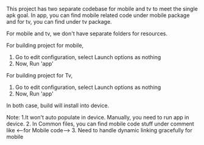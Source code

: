 This project has two separate codebase for mobile and tv to meet the single apk goal.
In app, you can find mobile related code under mobile package and for tv, 
you can find under tv package.

For mobile and tv, we don't have separate folders for resources.


For building project for mobile, 
1. Go to edit configuration, select Launch options as nothing
2. Now, Run 'app'

For building project for Tv,
1. Go to edit configuration, select Launch options as nothing
2. Now, Run 'app'

In both case, build will install into device. 

Note: 
1.It won't auto populate in device. Manually, you need to run app in device.
2. In Common files, you can find mobile code stuff under comment like <--for Mobile code-->
3. Need to handle dynamic linking gracefully for mobile
